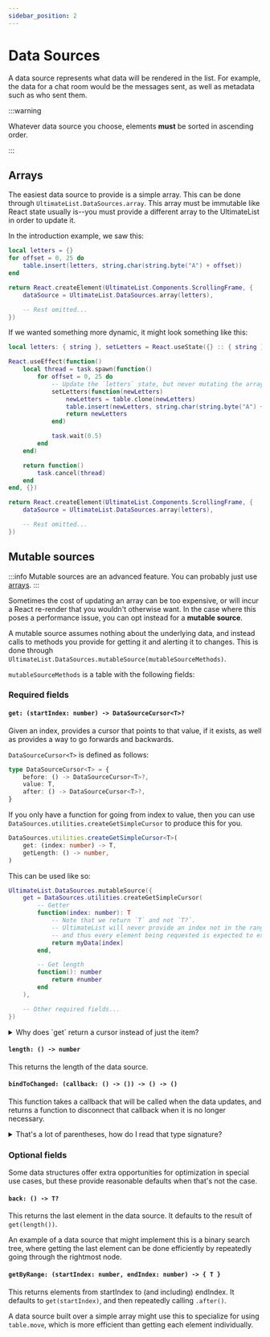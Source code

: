 ```yaml
---
sidebar_position: 2
---
```

# Data Sources
A data source represents what data will be rendered in the list. For example, the data for a chat room would be the messages sent, as well as metadata such as who sent them.

:::warning

Whatever data source you choose, elements **must** be sorted in ascending order.

:::

## Arrays
The easiest data source to provide is a simple array. This can be done through `UltimateList.DataSources.array`. This array must be immutable like React state usually is--you must provide a different array to the UltimateList in order to update it.

In the introduction example, we saw this:

```lua
local letters = {}
for offset = 0, 25 do
    table.insert(letters, string.char(string.byte("A") + offset))
end

return React.createElement(UltimateList.Components.ScrollingFrame, {
    dataSource = UltimateList.DataSources.array(letters),

    -- Rest omitted...
})
```

If we wanted something more dynamic, it might look something like this:
```lua
local letters: { string }, setLetters = React.useState({} :: { string })

React.useEffect(function()
    local thread = task.spawn(function()
        for offset = 0, 25 do
            -- Update the `letters` state, but never mutating the array.
            setLetters(function(newLetters)
                newLetters = table.clone(newLetters)
                table.insert(newLetters, string.char(string.byte("A") + offset))
                return newLetters
            end)

            task.wait(0.5)
        end
    end)

    return function()
        task.cancel(thread)
    end
end, {})

return React.createElement(UltimateList.Components.ScrollingFrame, {
    dataSource = UltimateList.DataSources.array(letters),

    -- Rest omitted...
})
```

## Mutable sources

:::info
Mutable sources are an advanced feature. You can probably just use [arrays](#arrays).
:::

Sometimes the cost of updating an array can be too expensive, or will incur a React re-render that you wouldn't otherwise want. In the case where this poses a performance issue, you can opt instead for a **mutable source**.

A mutable source assumes nothing about the underlying data, and instead calls to methods you provide for getting it and alerting it to changes. This is done through `UltimateList.DataSources.mutableSource(mutableSourceMethods)`.

`mutableSourceMethods` is a table with the following fields:

### Required fields

#### `get: (startIndex: number) -> DataSourceCursor<T>?`

Given an index, provides a cursor that points to that value, if it exists, as well as provides a way to go forwards and backwards.

`DataSourceCursor<T>` is defined as follows:
```ts
type DataSourceCursor<T> = {
    before: () -> DataSourceCursor<T>?,
    value: T,
    after: () -> DataSourceCursor<T>?,
}
```

If you only have a function for going from index to value, then you can use `DataSources.utilities.createGetSimpleCursor` to produce this for you. 

```ts
DataSources.utilities.createGetSimpleCursor<T>(
    get: (index: number) -> T,
    getLength: () -> number,
)
```

This can be used like so:

```lua
UltimateList.DataSources.mutableSource({
    get = DataSources.utilities.createGetSimpleCursor(
        -- Getter
        function(index: number): T
            -- Note that we return `T` and not `T?`.
            -- UltimateList will never provide an index not in the range of 1 <= index <= length,
            -- and thus every element being requested is expected to exist.
            return myData[index]
        end,

        -- Get length
        function(): number
            return #number
        end
    ),

    -- Other required fields...
})
```

<details>
    <summary>Why does `get` return a cursor instead of just the item?</summary>

    Some data structures have a different time complexity for going forwards/backwards than for indexing. For example, a binary search tree provides `O(log n)` access, meaning getting m elements naively is `O(m log n)`. However, going from an existing element to the element before or afterwards is `O(1)`: getting the previous element is going to the left in the tree, and getting the next element is going to the right.
    
    These kinds of tree-like structures are expected for specific use cases, such as the data model instance tree where elements can be removed or inserted anywhere in the collection.
</details>

#### `length: () -> number`
This returns the length of the data source.

#### `bindToChanged: (callback: () -> ()) -> () -> ()`
This function takes a callback that will be called when the data updates, and returns a function to disconnect that callback when it is no longer necessary.

<details>
    <summary>That's a lot of parentheses, how do I read that type signature?</summary>

    Let's work our way to it by starting with a function that takes nothing, and returns nothing.

    `bindToChanged: () -> ()`

    Now we want to return the destructor. In other words, a function that returns a function.

    `bindToChanged: () -> () -> ()`

    Now, let's make it take a callback, another function that takes nothing and returns nothing.

    `bindToChanged: (callback: () -> ()) -> () -> ()`

    If it helps, you can also imagine this with type aliases:

    ```ts
    type Callback = () -> ()

    // ...
    bindToChanged: (Callback) -> Callback
    ```
</details>

### Optional fields

Some data structures offer extra opportunities for optimization in special use cases, but these provide reasonable defaults when that's not the case.

#### `back: () -> T?`
This returns the last element in the data source. It defaults to the result of `get(length())`.

An example of a data source that might implement this is a binary search tree, where getting the last element can be done efficiently by repeatedly going through the rightmost node.

#### `getByRange: (startIndex: number, endIndex: number) -> { T }`
This returns elements from startIndex to (and including) endIndex. It defaults to `get(startIndex)`, and then repeatedly calling `.after()`.

A data source built over a simple array might use this to specialize for using `table.move`, which is more efficient than getting each element individually.
